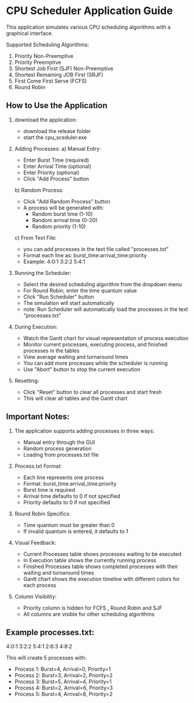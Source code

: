 CPU Scheduler Application Guide
=============================

This application simulates various CPU scheduling algorithms with a graphical interface.

Supported Scheduling Algorithms:
1. Priority Non-Preemptive
2. Priority Preemptive
3. Shortest Job First (SJF) Non-Preemptive
4. Shortest Remaining JOB First (SRJF)
5. First Come First Serve (FCFS)
6. Round Robin

How to Use the Application
-------------------------

1. download the application:
    - download the release folder
    - start the cpu_sceduler.exe
     
2. Adding Processes:
   a) Manual Entry:
      - Enter Burst Time (required)
      - Enter Arrival Time (optional)
      - Enter Priority (optional)
      - Click "Add Process" button

   b) Random Process:
      - Click "Add Random Process" button
      - A process will be generated with:
        * Random burst time (1-10)
        * Random arrival time (0-20)
        * Random priority (1-10)

   c) From Text File:
      - you can add processes in the text file called "processes.txt"
      - Format each line as: burst_time:arrival_time:priority
      - Example:
        4:0:1
        3:2:2
        5:4:1

3. Running the Scheduler:
   - Select the desired scheduling algorithm from the dropdown menu
   - For Round Robin, enter the time quantum value
   - Click "Run Scheduler" button  	
   - The simulation will start automatically
   - note: Run Scheduler will automatically load the processes in the text "processes.txt"

4. During Execution:
   - Watch the Gantt chart for visual representation of process execution
   - Monitor current processes, executing process, and finished processes in the tables
   - View average waiting and turnaround times
   - You can add more processes while the scheduler is running
   - Use "Abort" button to stop the current execution

5. Resetting:
   - Click "Reset" button to clear all processes and start fresh
   - This will clear all tables and the Gantt chart

Important Notes:
---------------
1. The application supports adding processes in three ways:
   - Manual entry through the GUI
   - Random process generation
   - Loading from processes.txt file

2. Process.txt Format:
   - Each line represents one process
   - Format: burst_time:arrival_time:priority
   - Burst time is required
   - Arrival time defaults to 0 if not specified
   - Priority defaults to 0 if not specified

3. Round Robin Specifics:
   - Time quantum must be greater than 0
   - If invalid quantum is entered, it defaults to 1

4. Visual Feedback:
   - Current Processes table shows processes waiting to be executed
   - In Execution table shows the currently running process
   - Finished Processes table shows completed processes with their waiting and turnaround times
   - Gantt chart shows the execution timeline with different colors for each process

5. Column Visibility:
   - Priority column is hidden for FCFS , Round Robin and SJF
   - All columns are visible for other scheduling algorithms

Example processes.txt:
---------------------
4:0:1
3:2:2
5:4:1
2:6:3
4:8:2

This will create 5 processes with:
- Process 1: Burst=4, Arrival=0, Priority=1
- Process 2: Burst=3, Arrival=2, Priority=2
- Process 3: Burst=5, Arrival=4, Priority=1
- Process 4: Burst=2, Arrival=6, Priority=3
- Process 5: Burst=4, Arrival=8, Priority=2
